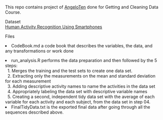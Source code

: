 This repo contains project of [AngeloTen](https://github.com/AngeloTen) done for Getting and Cleaning Data Course.

Dataset
<br>[Human Activity Recognition Using Smartphones](https://d396qusza40orc.cloudfront.net/getdata%2Fprojectfiles%2FUCI%20HAR%20Dataset.zip)

Files
<br><li>CodeBook.md a code book that describes the variables, the data, and any transformations or work done

<li>run_analysis.R performs the data preparation and then followed by the 5 steps:
<br>&nbsp 1. Merges the training and the test sets to create one data set.
<br>&nbsp 2. Extracting only the measurements on the mean and standard deviation for each measurement
<br>&nbsp 3. Adding descriptive activity names to name the activities in the data set
<br>&nbsp 4. Appropriately labeling the data set with descriptive variable names
<br>&nbsp 5. Creating a second, independent tidy data set with the average of each variable for each activity and each subject, from the data set in step 04.
<br><li>FinalTidyData.txt is the exported final data after going through all the sequences described above.

